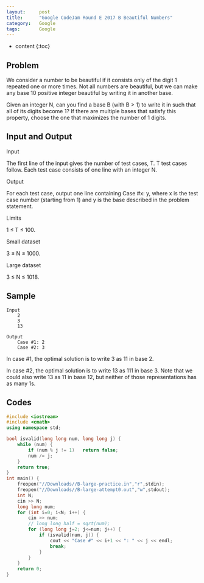```yaml
---
layout:     post
title:      "Google CodeJam Round E 2017 B Beautiful Numbers"
category:   Google 
tags:       Google
---
```

* content
{:toc}

## Problem

We consider a number to be beautiful if it consists only of the digit 1 repeated one or more times. Not all numbers are beautiful, but we can make any base 10 positive integer beautiful by writing it in another base.

Given an integer N, can you find a base B (with B > 1) to write it in such that all of its digits become 1? If there are multiple bases that satisfy this property, choose the one that maximizes the number of 1 digits.

## Input and Output

Input

The first line of the input gives the number of test cases, T. T test cases follow. Each test case consists of one line with an integer N.

Output

For each test case, output one line containing Case #x: y, where x is the test case number (starting from 1) and y is the base described in the problem statement.

Limits

1 ≤ T ≤ 100.

Small dataset

3 ≤ N ≤ 1000.

Large dataset

3 ≤ N ≤ 1018.

## Sample
```
Input 
	2
	3
	13

Output 
	Case #1: 2
	Case #2: 3
```

In case #1, the optimal solution is to write 3 as 11 in base 2.

In case #2, the optimal solution is to write 13 as 111 in base 3. Note that we could also write 13 as 11 in base 12, but neither of those representations has as many 1s.

## Codes

```cpp
#include <iostream>
#include <cmath>
using namespace std;

bool isvalid(long long num, long long j) {
    while (num) {
        if (num % j != 1)   return false;
        num /= j;
    }
    return true;
}
int main() {
    freopen("//Downloads//B-large-practice.in","r",stdin);
    freopen("//Downloads//B-large-attempt0.out","w",stdout);
    int N;
    cin >> N;
    long long num;
    for (int i=0; i<N; i++) {
        cin >> num;
        // long long half = sqrt(num);
        for (long long j=2; j<=num; j++) {
            if (isvalid(num, j)) {
                cout << "Case #" << i+1 << ": " << j << endl;
                break;
            }
        }
    }
    return 0;
}
```